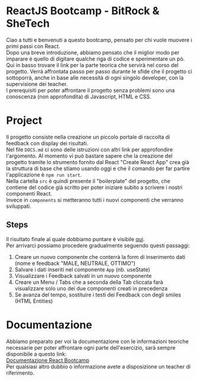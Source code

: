 # ReactJS Bootcamp - BitRock & SheTech
Ciao a tutti e benvenuti a questo bootcamp, pensato per chi vuole muovere i primi passi con React.\
Dopo una breve introduzione, abbiamo pensato che il miglior modo per imparare è quello di digitare qualche riga di codice e sperimentare un pò.\
Qui in basso trovare il link per la parte teorica che servirà nel corso del progetto.
Verrà affrontata passo per passo durante le sfide che il progetto ci sottoporrà, anche in base alle necessità di ogni singolo developer, con la supervisione dei teacher.\
I prerequisiti per poter affrontare il progetto senza problemi sono una conoscenza (non approfondita) di Javascript, HTML e CSS.

# Project
Il progetto consiste nella creazione un piccolo portale di raccolta di feedback con display dei risultati.\
Nel file `DOCS.md` ci sono delle istruzioni con altri link per approfondire l'argomento. Al momento vi può bastare sapere che la creazione del progetto tramite lo strumento fornito dal React "Create React App" crea già la struttura di base che stiamo usando oggi e che il comando per far partire l'applicazione è `npm run start`.\
Nella cartella `src` è quindi presente il "boilerplate" del progetto, che contiene del codice già scritto per poter iniziare subito a scrivere i nostri componenti React.\
Invece in `components` si metteranno tutti i nuovi componenti che verranno sviluppati.

## Steps
Il risultato finale al quale dobbiamo puntare è visibile [qui](https://codesandbox.io/s/stupefied-mahavira-l42rh). \
Per arrivarci possiamo procedere gradualmente seguendo questi passaggi:
1. Creare un nuovo componente che conterrà la form di inserimento dati (nome e feedback "MALE, NEUTRALE, OTTIMO")
2. Salvare i dati inseriti nel componente `App` (nb. useState)
3. Visualizzare i Feedback salvati in un nuovo componente
4. Creare un Menu / Tabs che a seconda della Tab cliccata farà visualizzare solo uno dei due componenti creati in precedenza
5. Se avanza del tempo, sostituire i testi dei Feedback con degli smiles (HTML Entities)

# Documentazione
Abbiamo preparato per voi la documentazione con le informazioni teoriche necessarie per poter affrontare ogni parte dell'esercizio,
sarà sempre disponibile a questo link:\
[Documentazione React Bootcamp](https://sharp-keller-16953e.netlify.app/) \
Per qualsiasi altro dubbio o informazione avete a disposizione un teacher di riferimento. 
